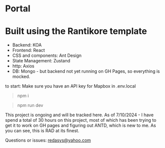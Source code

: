 # Portal
# Built using the Rantikore template

- Backend: KOA
- Frontend: React
- CSS and components: Ant Design
- State Management: Zustand
- http: Axios
- DB: Mongo - but backend not yet running on GH Pages, so everything is mocked.

to start: 
Make sure you have an API key for Mapbox in .env.local
> npm i

>npm run dev
 
This project is ongoing and will be tracked here. As of 7/10/2024 - I have spend a total of 30 hours on this project, most of which has been trying to get it to work on GH pages and figuring out ANTD, which is new to me. As you can see, this is RAD at its finest.

Questions or issues: redasys@yahoo.com
